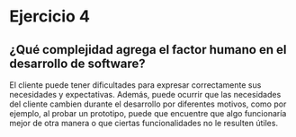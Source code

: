 # Ejercicio 4

## ¿Qué complejidad agrega el factor humano en el desarrollo de software?
El cliente puede tener dificultades para expresar correctamente sus necesidades y expectativas. Además, puede ocurrir que las necesidades del cliente cambien durante el desarrollo por diferentes motivos, como por ejemplo, al probar un prototipo, puede que encuentre que algo funcionaría mejor de otra manera o que ciertas funcionalidades no le resulten útiles.
